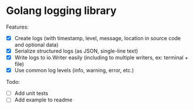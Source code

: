 # Golang logging library

Features:

-   [x] Create logs (with timestamp, level, message, location in source code and optional data)
-   [x] Serialize structured logs (as JSON, single-line text)
-   [x] Write logs to io.Writer easily (including to multiple writers, ex: terminal + file)
-   [x] Use common log levels (info, warning, error, etc.)

Todo:

-   [ ] Add unit tests
-   [ ] Add example to readme
